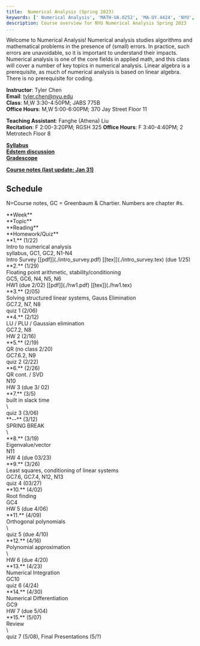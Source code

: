 ```yaml
---
title:  Numerical Analysis (Spring 2023)
keywords: [' Numerical Analysis', 'MATH-UA.0252', 'MA-UY.4424', 'NYU', 'Courant', 'Tandon']
description: Course overview for NYU Numerical Analysis Spring 2023
...
```



Welcome to Numerical Analysis!
Numerical analysis studies algorithms and mathematical problems in the presence of (small) errors. 
In practice, such errors are unavoidable, so it is important to understand their impacts.
Numerical analysis is one of the core fields in applied math, and this class will cover a number of key topics in numerical analysis.
Linear algebra is a prerequisite, as much of numerical analysis is based on linear algebra.
There is no prerequisite for coding.


**Instructor**: Tyler Chen  
**Email**: tyler.chen@nyu.edu  
**Class**: M,W 3:30-4:50PM; JABS 775B  
**Office Hours**: M,W 5:00-6:00PM; 370 Jay Street Floor 11


**Teaching Assistant**: Fanghe (Athena) Liu  
**Recitation**: F 2:00-3:20PM; RGSH 325
**Office Hours**: F 3:40-4:40PM; 2 Metrotech Floor 8 


[**Syllabus**](./syllabus.html)  
[**Edstem discussion**](https://edstem.org/us/courses/34528/)  
[**Gradescope**](https://www.gradescope.com/courses/487363)  

[**Course notes (last update: Jan 31)**](https://drive.google.com/drive/folders/1KCqfpPS0vBOovHyvVdJXieG8LgY6xPdj?usp=share_link)

## Schedule

N=Course notes, GC = Greenbaum & Chartier. Numbers are chapter \#s.


<div class="schedule-container">

<div class="week weektitle">
<div class="label">**Week**</div>
<div class="topic">**Topic**</div>
<div class="reading">**Reading**</div>
<div class="hw">**Homework/Quiz**</div>
</div>


<div class="week">
<div class="label">**1.** (1/22)</div>
<div class="topic">Intro to numerical analysis</div>
<div class="reading">syllabus, GC1, GC2, N1-N4 </div>
<div class="hw">Intro Survey [[pdf]](./intro_survey.pdf) [[tex]](./intro_survey.tex) (due 1/25)</div>
</div>

<div class="week current">
<div class="label">**2.** (1/29)</div>
<div class="topic">Floating point arithmetic, stability/conditioning</div>
<div class="reading">GC5, GC6, N4, N5, N6 </div>
<div class="hw">HW1 (due 2/02) [[pdf]](./hw1.pdf) [[tex]](./hw1.tex)</div>
</div>

<div class="week">
<div class="label">**3.** (2/05)</div>
<div class="topic">Solving structured linear systems, Gauss Elimination</div>
<div class="reading">GC7.2, N7, N8</div>
<div class="hw">quiz 1 (2/06)</div>
</div>

<div class="week">
<div class="label">**4.** (2/12)</div>
<div class="topic">LU / PLU / Gaussian elimination</div>
<div class="reading">GC7.2, N8</div>
<div class="hw">HW 2 (2/16)</div>
</div>

<div class="week">
<div class="label">**5.** (2/19)</div>
<div class="topic">QR (no class 2/20)</div>
<div class="reading">GC7.6.2, N9</div>
<div class="hw">quiz 2 (2/22)</div>
</div>

<div class="week">
<div class="label">**6.** (2/26)</div>
<div class="topic">QR cont. / SVD</div>
<div class="reading">N10</div>
<div class="hw">HW 3 (due 3/  02)</div>
</div>

<div class="week">
<div class="label">**7.** (3/5)</div>
<div class="topic">built in slack time</div>
<div class="reading">\ </div>
<div class="hw">quiz 3 (3/06)</div>
</div>

<div class="week">
<div class="label">**--** (3/12)</div>
<div class="topic">SPRING BREAK</div>
<div class="reading">\ </div>
<div class="hw"></div>
</div>

<div class="week">
<div class="label">**8.** (3/19)</div>
<div class="topic">Eigenvalue/vector</div>
<div class="reading">N11</div>
<div class="hw">HW 4 (due 03/23)</div>
</div>

<div class="week">
<div class="label">**9.** (3/26)</div>
<div class="topic">Least squares, conditioning of linear systems</div>
<div class="reading">GC7.6, GC7.4, N12, N13</div>
<div class="hw">quiz 4 (03/27)</div>
</div>

<div class="week">
<div class="label">**10.** (4/02)</div>
<div class="topic">Root finding</div>
<div class="reading">GC4</div>
<div class="hw">HW 5 (due 4/06)</div>
</div>

<div class="week">
<div class="label">**11.** (4/09)</div>
<div class="topic">Orthogonal polynomials</div>
<div class="reading">\ </div>
<div class="hw">quiz 5 (due 4/10)</div>
</div>

<div class="week">
<div class="label">**12.** (4/16)</div>
<div class="topic">Polynomial approximation</div>
<div class="reading">\ </div>
<div class="hw">HW 6 (due 4/20)</div>
</div>

<div class="week">
<div class="label">**13.** (4/23)</div>
<div class="topic">Numerical Integration</div>
<div class="reading">GC10</div>
<div class="hw">quiz 6 (4/24)</div>
</div>

<div class="week">
<div class="label">**14.** (4/30)</div>
<div class="topic">Numerical Differentiation</div>
<div class="reading">GC9 </div>
<div class="hw">HW 7 (due 5/04)</div>
</div>

<div class="week">
<div class="label">**15.** (5/07)</div>
<div class="topic">Review</div>
<div class="reading">\ </div>
<div class="hw">quiz 7 (5/08), Final Presentations (5/?)</div>
</div>


</div>
